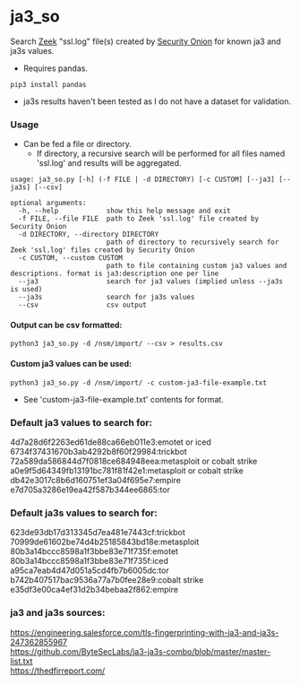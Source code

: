 # ja3_so
Search [Zeek](https://zeek.org/) "ssl.log" file(s) created by [Security Onion](https://securityonionsolutions.com/) for known ja3 and ja3s values.
* Requires pandas.
```
pip3 install pandas
```
* ja3s results haven't been tested as I do not have a dataset for validation.

### Usage
* Can be fed a file or directory. 
	* If directory, a recursive search will be performed for all files named 'ssl.log' and results will be aggregated.
```
usage: ja3_so.py [-h] (-f FILE | -d DIRECTORY) [-c CUSTOM] [--ja3] [--ja3s] [--csv]

optional arguments:
  -h, --help            show this help message and exit
  -f FILE, --file FILE  path to Zeek 'ssl.log' file created by Security Onion
  -d DIRECTORY, --directory DIRECTORY
                        path of directory to recursively search for Zeek 'ssl.log' files created by Security Onion
  -c CUSTOM, --custom CUSTOM
                        path to file containing custom ja3 values and descriptions. format is ja3:description one per line
  --ja3                 search for ja3 values (implied unless --ja3s is used)
  --ja3s                search for ja3s values
  --csv                 csv output
 ```
 
#### Output can be csv formatted:
```
python3 ja3_so.py -d /nsm/import/ --csv > results.csv
```
 
#### Custom ja3 values can be used:
```
python3 ja3_so.py -d /nsm/import/ -c custom-ja3-file-example.txt
```
*  See 'custom-ja3-file-example.txt' contents for format.
 
### Default ja3 values to search for:
4d7a28d6f2263ed61de88ca66eb011e3:emotet or iced  
6734f37431670b3ab4292b8f60f29984:trickbot  
72a589da586844d7f0818ce684948eea:metasploit or cobalt strike  
a0e9f5d64349fb13191bc781f81f42e1:metasploit or cobalt strike  
db42e3017c8b6d160751ef3a04f695e7:empire  
e7d705a3286e19ea42f587b344ee6865:tor  
 
### Default ja3s values to search for:
623de93db17d313345d7ea481e7443cf:trickbot  
70999de61602be74d4b25185843bd18e:metasploit  
80b3a14bccc8598a1f3bbe83e71f735f:emotet  
80b3a14bccc8598a1f3bbe83e71f735f:iced  
a95ca7eab4d47d051a5cd4fb7b6005dc:tor  
b742b407517bac9536a77a7b0fee28e9:cobalt strike  
e35df3e00ca4ef31d2b34bebaa2f862:empire  
 
### ja3 and ja3s sources:
https://engineering.salesforce.com/tls-fingerprinting-with-ja3-and-ja3s-247362855967  
https://github.com/ByteSecLabs/ja3-ja3s-combo/blob/master/master-list.txt  
https://thedfirreport.com/